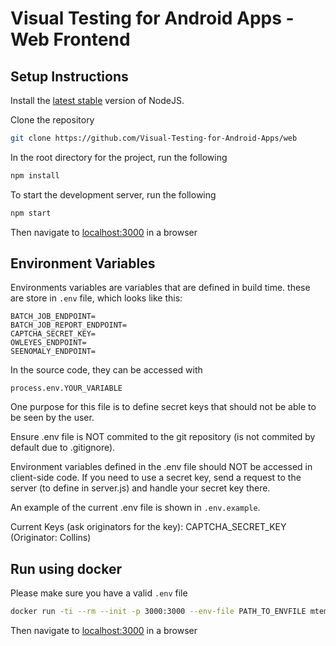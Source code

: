# Visual Testing for Android Apps - Web Frontend

## Setup Instructions

Install the [latest stable](https://nodejs.org/en/) version of NodeJS.

Clone the repository

```bash
git clone https://github.com/Visual-Testing-for-Android-Apps/web
```

In the root directory for the project, run the following

```bash
npm install
```

To start the development server, run the following

```bash
npm start
```

Then navigate to [localhost:3000](localhost:3000) in a browser

## Environment Variables

Environments variables are variables that are defined in build time. these are store in `.env` file, which looks like this:

```
BATCH_JOB_ENDPOINT=
BATCH_JOB_REPORT_ENDPOINT=
CAPTCHA_SECRET_KEY=
OWLEYES_ENDPOINT=
SEENOMALY_ENDPOINT=
```

In the source code, they can be accessed with

```
process.env.YOUR_VARIABLE
```

One purpose for this file is to define secret keys that should not be able to be seen by the user.

Ensure .env file is NOT commited to the git repository (is not commited by default due to .gitignore).

Environment variables defined in the .env file should NOT be accessed in client-side code. If you need to use a secret key, send a request to the server (to define in server.js) and handle your secret key there.

An example of the current .env file is shown in `.env.example`.

Current Keys (ask originators for the key):
CAPTCHA_SECRET_KEY (Originator: Collins)

## Run using docker

Please make sure you have a valid `.env` file

```bash
docker run -ti --rm --init -p 3000:3000 --env-file PATH_TO_ENVFILE mtempty/vision:latest
```

Then navigate to [localhost:3000](localhost:3000) in a browser
